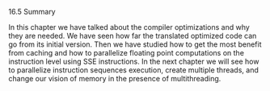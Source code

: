 16.5 Summary

In this chapter we have talked about the compiler optimizations and why they are needed. We have seen how far the translated optimized code can go from its initial version. Then we have studied how to get the most benefit from caching and how to parallelize floating point computations on the instruction level using SSE instructions. In the next chapter we will see how to parallelize instruction sequences execution, create multiple threads, and change our vision of memory in the presence of multithreading.



